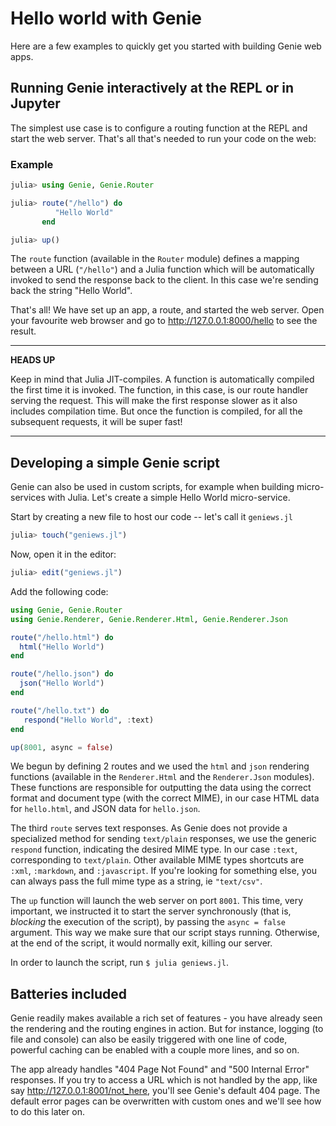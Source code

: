 # Hello world with Genie

Here are a few examples to quickly get you started with building Genie web apps.

## Running Genie interactively at the REPL or in Jupyter

The simplest use case is to configure a routing function at the REPL and start the web server. That's all that's needed to run your code on the web:

### Example

```julia
julia> using Genie, Genie.Router

julia> route("/hello") do
          "Hello World"
       end

julia> up()
```

The `route` function (available in the `Router` module) defines a mapping between a URL (`"/hello"`) and a Julia function which will be automatically invoked to send the response back to the client. In this case we're sending back the string "Hello World".

That's all! We have set up an app, a route, and started the web server. Open your favourite web browser and go to <http://127.0.0.1:8000/hello> to see the result.

---
**HEADS UP**

Keep in mind that Julia JIT-compiles. A function is automatically compiled the first time it is invoked. The function, in this case, is our route handler serving the request. This will make the first response slower as it also includes compilation time. But once the function is compiled, for all the subsequent requests, it will be super fast!

---

## Developing a simple Genie script

Genie can also be used in custom scripts, for example when building micro-services with Julia. Let's create a simple Hello World micro-service.

Start by creating a new file to host our code -- let's call it `geniews.jl`

```julia
julia> touch("geniews.jl")
```

Now, open it in the editor:

```julia
julia> edit("geniews.jl")
```

Add the following code:

```julia
using Genie, Genie.Router
using Genie.Renderer, Genie.Renderer.Html, Genie.Renderer.Json

route("/hello.html") do
  html("Hello World")
end

route("/hello.json") do
  json("Hello World")
end

route("/hello.txt") do
   respond("Hello World", :text)
end

up(8001, async = false)
```

We begun by defining 2 routes and we used the `html` and `json` rendering functions (available in the `Renderer.Html` and the `Renderer.Json` modules). These functions are responsible for outputting the data using the correct format and document type (with the correct MIME), in our case HTML data for `hello.html`, and JSON data for `hello.json`.

The third `route` serves text responses. As Genie does not provide a specialized method for sending `text/plain` responses, we use the generic `respond` function, indicating the desired MIME type. In our case `:text`, corresponding to `text/plain`. Other available MIME types shortcuts are `:xml`, `:markdown`, and `:javascript`. If you're looking for something else, you can always pass the full mime type as a string, ie `"text/csv"`.

The `up` function will launch the web server on port `8001`. This time, very important, we instructed it to start the server synchronously (that is, _blocking_ the execution of the script), by passing the `async = false` argument. This way we make sure that our script stays running. Otherwise, at the end of the script, it would normally exit, killing our server.

In order to launch the script, run `$ julia geniews.jl`.

## Batteries included

Genie readily makes available a rich set of features - you have already seen the rendering and the routing engines in action. But for instance, logging (to file and console) can also be easily triggered with one line of code, powerful caching can be enabled with a couple more lines, and so on.

The app already handles "404 Page Not Found" and "500 Internal Error" responses. If you try to access a URL which is not handled by the app, like say <http://127.0.0.1:8001/not_here>, you'll see Genie's default 404 page. The default error pages can be overwritten with custom ones and we'll see how to do this later on.

